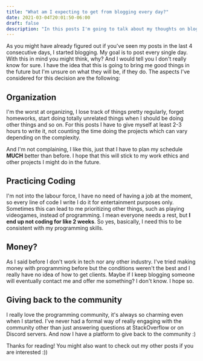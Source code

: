 ```yaml
---
title: "What am I expecting to get from blogging every day?"
date: 2021-03-04T20:01:50-06:00
draft: false
description: "In this posts I'm going to talk about my thoughts on blogging every day."
---
```


As you might have already figured out if you've seen my posts in the last 4 consecutive days, I started blogging. My goal is to post every single day. With this in mind you might think, why? And I would tell you I don't really know for sure. I have the idea that this is going to bring me good things in the future but I'm unsure on what they will be, if they do. The aspects I've considered for this decision are the following:

## Organization

I'm the worst at organizing, I lose track of things pretty regularly, forget homeworks, start doing totally unrelated things when I should be doing other things and so on. For this posts I have to give myself at least 2-3 hours to write it, not counting the time doing the projects which can vary depending on the complexity.

And I'm not complaining, I like this, just that I have to plan my schedule **MUCH** better than before. I hope that this will stick to my work ethics and other projects I might do in the future. 

## Practicing Coding

I'm not into the labour force, I have no need of having a job at the moment, so every line of code I write I do it for entertainment purposes only. Sometimes this can lead to me prioritizing other things, such as playing videogames, instead of programming. I mean everyone needs a rest, but **I end up not coding for like 2 weeks**. So yes, basically, I need this to be consistent with my programming skills.

## Money?

As I said before I don't work in tech nor any other industry. I've tried making money with programming before but the conditions weren't the best and I really have no idea of how to get clients. Maybe if I keep blogging someone will eventually contact me and offer me something? I don't know. I hope so.

## Giving back to the community

I really love the programming community, it's always so charming even when I started. I've never had a formal way of really engaging with the community other than just answering questions at StackOverflow or on Discord servers. And now I have a platform to give back to the community :)

Thanks for reading! You might also want to check out my other posts if you are interested :))